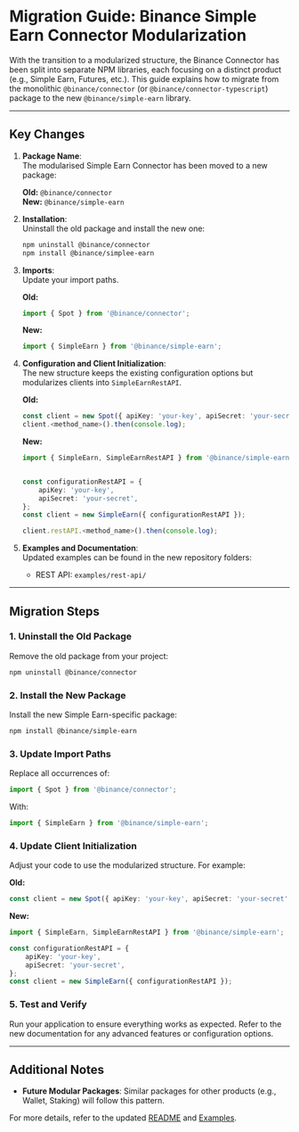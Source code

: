 # Migration Guide: Binance Simple Earn Connector Modularization

With the transition to a modularized structure, the Binance Connector has been split into separate NPM libraries, each focusing on a distinct product (e.g., Simple Earn, Futures, etc.). This guide explains how to migrate from the monolithic `@binance/connector` (or `@binance/connector-typescript`) package to the new `@binance/simple-earn` library.

---

## Key Changes

1. **Package Name**:  
   The modularised Simple Earn Connector has been moved to a new package:

    **Old:** `@binance/connector`  
     **New:** `@binance/simple-earn`

2. **Installation**:  
   Uninstall the old package and install the new one:

    ```bash
    npm uninstall @binance/connector
    npm install @binance/simplee-earn
    ```

3. **Imports**:  
   Update your import paths.

    **Old:**

    ```typescript
    import { Spot } from '@binance/connector';
    ```

    **New:**

    ```typescript
    import { SimpleEarn } from '@binance/simple-earn';
    ```

4. **Configuration and Client Initialization**:  
   The new structure keeps the existing configuration options but modularizes clients into `SimpleEarnRestAPI`.

    **Old:**

    ```typescript
    const client = new Spot({ apiKey: 'your-key', apiSecret: 'your-secret' });
    client.<method_name>().then(console.log);
    ```

    **New:**

    ```typescript
    import { SimpleEarn, SimpleEarnRestAPI } from '@binance/simple-earn';


    const configurationRestAPI = {
        apiKey: 'your-key',
        apiSecret: 'your-secret',
    };
    const client = new SimpleEarn({ configurationRestAPI });

    client.restAPI.<method_name>().then(console.log);
    ```

5. **Examples and Documentation**:  
   Updated examples can be found in the new repository folders:
    - REST API: `examples/rest-api/`

---

## Migration Steps

### 1. Uninstall the Old Package

Remove the old package from your project:

```bash
npm uninstall @binance/connector
```

### 2. Install the New Package

Install the new Simple Earn-specific package:

```bash
npm install @binance/simple-earn
```

### 3. Update Import Paths

Replace all occurrences of:

```typescript
import { Spot } from '@binance/connector';
```

With:

```typescript
import { SimpleEarn } from '@binance/simple-earn';
```

### 4. Update Client Initialization

Adjust your code to use the modularized structure. For example:

**Old:**

```typescript
const client = new Spot({ apiKey: 'your-key', apiSecret: 'your-secret' });
```

**New:**

```typescript
import { SimpleEarn, SimpleEarnRestAPI } from '@binance/simple-earn';

const configurationRestAPI = {
    apiKey: 'your-key',
    apiSecret: 'your-secret',
};
const client = new SimpleEarn({ configurationRestAPI });
```

### 5. Test and Verify

Run your application to ensure everything works as expected. Refer to the new documentation for any advanced features or configuration options.

---

## Additional Notes

- **Future Modular Packages**: Similar packages for other products (e.g., Wallet, Staking) will follow this pattern.

For more details, refer to the updated [README](../README.md) and [Examples](../examples/).
